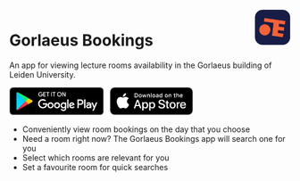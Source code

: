 <img align="right" src="resources/app-icon.png" alt="Gorlaeus Bookings" height="65"/>

# Gorlaeus Bookings

An app for viewing lecture rooms availability in the Gorlaeus building of Leiden University.

[<img src="resources/google-play-badge.png" alt="Get it on Google Play" height="50"/>](https://play.google.com/store/apps/details?id=nl.floragr.gorlaeus_bookings)
&nbsp;
[<img src="resources/appstore-badge.png" alt="Download on the App Store" height="50"/>](https://apps.apple.com/app/gorlaeus-bookings/id6443661753)

- Conveniently view room bookings on the day that you choose
- Need a room right now? The Gorlaeus Bookings app will search one for you
- Select which rooms are relevant for you
- Set a favourite room for quick searches
